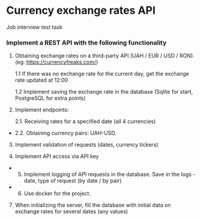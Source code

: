 # Currency exchange rates API

Job interview test task

### Implement a REST API with the following functionality

1. Obtaining exchange rates on a third-party API (UAH / EUR / USD / RON). (eg: https://currencyfreaks.com/)

	1.1 If there was no exchange rate for the current day, get the exchange rate updated at 12:00

	1.2 Implement saving the exchange rate in the database (Sqlite for start, PostgreSQL for extra points)

2. Implement endpoints:

	2.1. Receiving rates for a specified date (all 4 currencies)

- 	2.2. Obtaining currency pairs: UAH-USD.

3. Implement validation of requests (dates, currency tickers)

4. Implement API access via API key

- 5. Implement logging of API requests in the database. Save in the logs - date, type of request (by date / by pair)

- 6. Use docker for the project.

7. When initializing the server, fill the database with initial data on exchange rates for several dates (any values)
